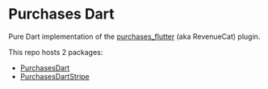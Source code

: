 # Purchases Dart

Pure Dart implementation of the [purchases_flutter](https://pub.dev/packages/purchases_flutter) (aka RevenueCat) plugin.

This repo hosts 2 packages:
- [PurchasesDart](https://github.com/Navideck/purchases_dart/tree/add_docs/packages/purchases_dart)
- [PurchasesDartStripe](https://github.com/Navideck/purchases_dart/tree/add_docs/packages/purchases_dart_stripe)
